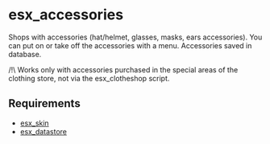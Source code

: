 # esx_accessories

Shops with accessories (hat/helmet, glasses, masks, ears accessories). You can put on or take off the accessories with a menu. Accessories saved in database.

/!\ Works only with accessories purchased in the special areas of the clothing store, not via the esx_clotheshop script.

## Requirements

- [esx_skin](https://github.com/esx-framework/esx-legacy/tree/main/%5Besx%5D/esx_skin)
- [esx_datastore](https://github.com/esx-framework/esx-legacy/tree/main/%5Besx_addons%5D/esx_datastore)
